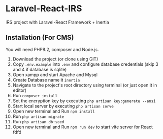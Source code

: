 # Laravel-React-IRS
IRS project with Laravel-React Framework + Inertia

## Installation (For CMS)
You will need PHP8.2, composer and Node.js.

1. Download the project (or clone using GIT) 
2. Copy `.env.example` into `.env` and configure database credentials (skip 3 and 4 if database is sqlite)
3. Open xampp and start Apache and Mysql
4. Create Database name it `inertia`
5. Navigate to the project's root directory using terminal (or just open it in editor)
6. Run `composer install`
7. Set the encryption key by executing `php artisan key:generate --ansi`
8. Start local server by executing `php artisan serve`
9. Open new terminal and Run `npm install`
10. Run `php artisan migrate`
11. Run `php artisan db:seed`
12. Open new terminal and Run `npm run dev` to start vite server for React
fdfd